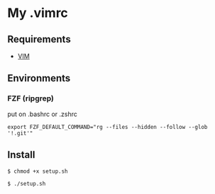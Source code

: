 # My .vimrc

## Requirements

 - [VIM](https://www.vim.org/git.php)
 
## Environments

### FZF (ripgrep)
 
put on .bashrc or .zshrc

```
export FZF_DEFAULT_COMMAND="rg --files --hidden --follow --glob '!.git'" 
```

## Install

 ```
 $ chmod +x setup.sh
 ```

 ```
 $ ./setup.sh
 ```
